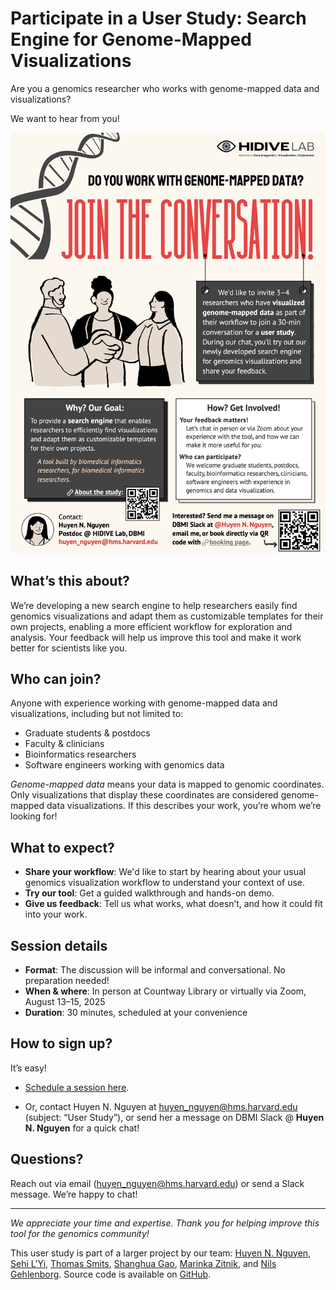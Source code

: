 # Participate in a User Study: Search Engine for Genome-Mapped Visualizations

Are you a genomics researcher who works with genome-mapped data and visualizations?

We want to hear from you!

<a href="user-study-flyer.pdf" class="image fit"><img src="user-study-flyer.png" alt=""></a>

## What’s this about?

We’re developing a new search engine to help researchers easily find genomics visualizations and adapt them as customizable templates for their own projects, enabling a more efficient workflow for exploration and analysis. Your feedback will help us improve this tool and make it work better for scientists like you.

## Who can join?

Anyone with experience working with genome-mapped data and visualizations, including but not limited to:

- Graduate students & postdocs
- Faculty & clinicians
- Bioinformatics researchers
- Software engineers working with genomics data

_Genome-mapped data_ means your data is mapped to genomic coordinates. Only visualizations that display these coordinates are considered genome-mapped data visualizations. If this describes your work, you’re whom we’re looking for!

## What to expect?

- **Share your workflow**: We'd like to start by hearing about your usual genomics visualization workflow to understand your context of use.
- **Try our tool**: Get a guided walkthrough and hands-on demo.
- **Give us feedback**: Tell us what works, what doesn’t, and how it could fit into your work.

## Session details

- **Format**: The discussion will be informal and conversational. No preparation needed!
- **When & where**: In person at Countway Library or virtually via Zoom, August 13–15, 2025
- **Duration**: 30 minutes, scheduled at your convenience

## How to sign up?
It’s easy!

- [Schedule a session here](https://outlook.office.com/bookwithme/user/207bf621b8654f8f991afe743c615e69@hms.harvard.edu/meetingtype/fWU50rGnvUWEHWqcLsxb5w2?anonymous&ismsaljsauthenabled&ep=mlink).

- Or, contact Huyen N. Nguyen at [huyen_nguyen@hms.harvard.edu](mailto:huyen_nguyen@hms.harvard.edu) (subject: “User Study”), or send her a message on DBMI Slack @ **Huyen N. Nguyen** for a quick chat!

## Questions?

Reach out via email ([huyen_nguyen@hms.harvard.edu](mailto:huyen_nguyen@hms.harvard.edu)) or send a Slack message. We’re happy to chat!

<hr>

_We appreciate your time and expertise. Thank you for helping improve this tool for the genomics community!_

This user study is part of a larger project by our team: [Huyen N. Nguyen](https://huyennguyen.com/), [Sehi L'Yi](https://sehilyi.com/), [Thomas Smits](https://hidivelab.org/team/members/thomas-smits/), [Shanghua Gao](https://shgao.site/), [Marinka Zitnik](https://zitniklab.hms.harvard.edu/bio/), and [Nils Gehlenborg](https://hidivelab.org/team/members/nils-gehlenborg/). Source code is available on [GitHub](https://github.com/gosling-lang/geranium).